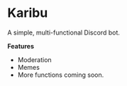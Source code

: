 # Karibu

A simple, multi-functional Discord bot.

**Features**

- Moderation
- Memes
- More functions coming soon.


